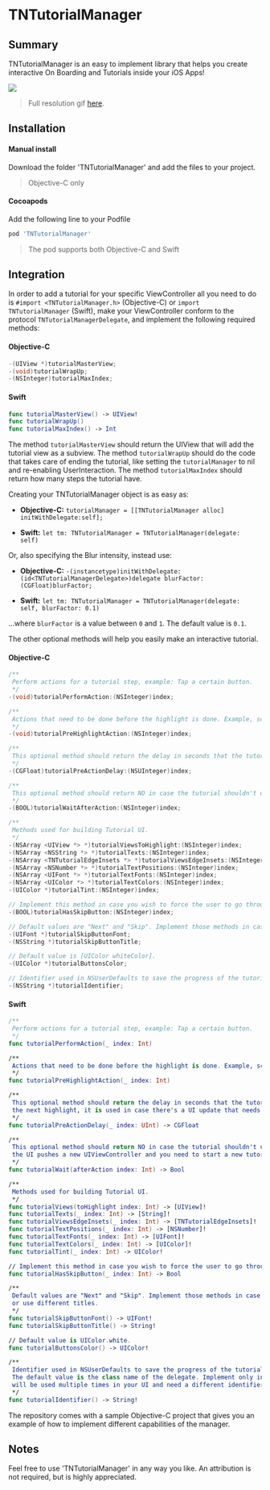 # TNTutorialManager

## Summary
TNTutorialManager is an easy to implement library that helps you create interactive On Boarding and Tutorials inside your iOS Apps!

![](https://thumbs.gfycat.com/RectangularCalculatingJackal-size_restricted.gif)
> Full resolution gif <a href="https://gfycat.com/RectangularCalculatingJackal" target="_blank">here</a>.

## Installation

#### Manual install
Download the folder 'TNTutorialManager' and add the files to your project.
> Objective-C only

#### Cocoapods
Add the following line to your Podfile
```ruby
pod 'TNTutorialManager'
```
> The pod supports both Objective-C and Swift

## Integration
In order to add a tutorial for your specific ViewController all you need to do is `#import <TNTutorialManager.h>` (Objective-C) or `import TNTutorialManager` (Swift), make your ViewController conform to the protocol `TNTutorialManagerDelegate`, and implement the following required methods:
#### Objective-C
```objective-c
-(UIView *)tutorialMasterView;
-(void)tutorialWrapUp;
-(NSInteger)tutorialMaxIndex;
```
#### Swift
```swift
func tutorialMasterView() -> UIView!
func tutorialWrapUp()
func tutorialMaxIndex() -> Int
```

The method `tutorialMasterView` should return the UIView that will add the tutorial view as a subview.
The method `tutorialWrapUp` should do the code that takes care of ending the tutorial, like setting the `tutorialManager` to nil and re-enabling UserInteraction.
The method `tutorialMaxIndex` should return how many steps the tutorial have.

Creating your TNTutorialManager object is as easy as:
* **Objective-C:** `tutorialManager = [[TNTutorialManager alloc] initWithDelegate:self];`

* **Swift:** `let tm: TNTutorialManager = TNTutorialManager(delegate: self)`

Or, also specifying the Blur intensity, instead use:

* **Objective-C:** `-(instancetype)initWithDelegate:(id<TNTutorialManagerDelegate>)delegate blurFactor:(CGFloat)blurFactor;`

* **Swift:** `let tm: TNTutorialManager = TNTutorialManager(delegate: self, blurFactor: 0.1)`

...where `blurFactor` is a value between `0` and `1`. The default value is `0.1`.

The other optional methods will help you easily make an interactive tutorial.

#### Objective-C

```objective-c
/**
 Perform actions for a tutorial step, example: Tap a certain button.
 */
-(void)tutorialPerformAction:(NSInteger)index;

/**
 Actions that need to be done before the highlight is done. Example, scroll to a certain UITableViewCell.
 */
-(void)tutorialPreHighlightAction:(NSInteger)index;

/**
 This optional method should return the delay in seconds that the tutorialManager should wait before performing the next highlight, it is used in case there's a UI update that needs to be done.
 */
-(CGFloat)tutorialPreActionDelay:(NSUInteger)index;

/**
 This optional method should return NO in case the tutorial shouldn't update for a certain index. Example: If the UI pushes a new UIViewController and you need to start a new tutorial from inside the new UIViewController.
 */
-(BOOL)tutorialWaitAfterAction:(NSInteger)index;

/**
 Methods used for building Tutorial UI.
 */
-(NSArray <UIView *> *)tutorialViewsToHighlight:(NSInteger)index;
-(NSArray <NSString *> *)tutorialTexts:(NSInteger)index;
-(NSArray <TNTutorialEdgeInsets *> *)tutorialViewsEdgeInsets:(NSInteger)index;
-(NSArray <NSNumber *> *)tutorialTextPositions:(NSInteger)index;
-(NSArray <UIFont *> *)tutorialTextFonts:(NSInteger)index;
-(NSArray <UIColor *> *)tutorialTextColors:(NSInteger)index;
-(UIColor *)tutorialTint:(NSInteger)index;

// Implement this method in case you wish to force the user to go through tutorial.
-(BOOL)tutorialHasSkipButton:(NSInteger)index;

// Default values are "Next" and "Skip". Implement those methods in case you wish to Localize your application or use different titles.
-(UIFont *)tutorialSkipButtonFont;
-(NSString *)tutorialSkipButtonTitle;

// Default value is [UIColor whiteColor].
-(UIColor *)tutorialButtonsColor;

// Identifier used in NSUserDefaults to save the progress of the tutorial for the specific view controllers. The default value is the class name of the delegate. Implement only in case the same UIViewController class will be used multiple times in your UI and need a different identifier for each time it is used.
-(NSString *)tutorialIdentifier;
```

#### Swift

```Swift
/**
 Perform actions for a tutorial step, example: Tap a certain button.
 */
func tutorialPerformAction(_ index: Int)

/**
 Actions that need to be done before the highlight is done. Example, scroll to a certain UITableViewCell.
 */
func tutorialPreHighlightAction(_ index: Int)

/**
 This optional method should return the delay in seconds that the tutorialManager should wait before performing
 the next highlight, it is used in case there's a UI update that needs to be done.
 */
func tutorialPreActionDelay(_ index: UInt) -> CGFloat

/**
 This optional method should return NO in case the tutorial shouldn't update for a certain index. Example: If 
 the UI pushes a new UIViewController and you need to start a new tutorial from inside the new UIViewController.
 */
func tutorialWait(afterAction index: Int) -> Bool

/**
 Methods used for building Tutorial UI.
 */
func tutorialViews(toHighlight index: Int) -> [UIView]!
func tutorialTexts(_ index: Int) -> [String]!
func tutorialViewsEdgeInsets(_ index: Int) -> [TNTutorialEdgeInsets]!
func tutorialTextPositions(_ index: Int) -> [NSNumber]!
func tutorialTextFonts(_ index: Int) -> [UIFont]!
func tutorialTextColors(_ index: Int) -> [UIColor]!
func tutorialTint(_ index: Int) -> UIColor!

// Implement this method in case you wish to force the user to go through tutorial.
func tutorialHasSkipButton(_ index: Int) -> Bool

/**
 Default values are "Next" and "Skip". Implement those methods in case you wish to Localize your application
 or use different titles.
 */
func tutorialSkipButtonFont() -> UIFont!
func tutorialSkipButtonTitle() -> String!

// Default value is UIColor.white.
func tutorialButtonsColor() -> UIColor!

/**
 Identifier used in NSUserDefaults to save the progress of the tutorial for the specific view controllers.
 The default value is the class name of the delegate. Implement only in case the same UIViewController class
 will be used multiple times in your UI and need a different identifier for each time it is used.
 */
func tutorialIdentifier() -> String!
```

The repository comes with a sample Objective-C project that gives you an example of how to implement different capabilities of the manager.

## Notes

Feel free to use 'TNTutorialManager' in any way you like. An attribution is not required, but is highly appreciated.
